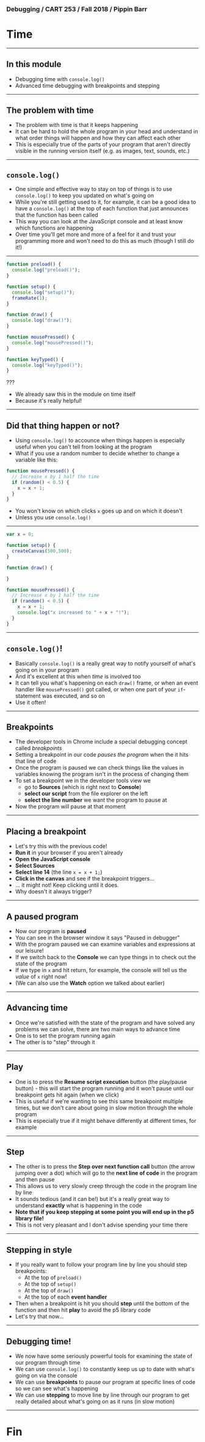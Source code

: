 ### Debugging / CART 253 / Fall 2018 / Pippin Barr

# Time

---

## In this module

- Debugging time with `console.log()`
- Advanced time debugging with breakpoints and stepping

---

## The problem with time

- The problem with time is that it keeps happening
- It can be hard to hold the whole program in your head and understand in what order things will happen and how they can affect each other
- This is especially true of the parts of your program that aren't directly visible in the running version itself (e.g. as images, text, sounds, etc.)

---

## `console.log()`

- One simple and effective way to stay on top of things is to use `console.log()` to keep you updated on what's going on
- While you're still getting used to it, for example, it can be a good idea to have a `console.log()` at the top of each function that just announces that the function has been called
- This way you can look at the JavaScript console and at least know which functions are happening
- Over time you'll get more and more of a feel for it and trust your programming more and won't need to do this as much (though I still do it!)

---

```javascript
function preload() {
  console.log("preload()");
}

function setup() {
  console.log("setup()");
  frameRate(1);
}

function draw() {
  console.log("draw()");
}

function mousePressed() {
  console.log("mousePressed()");
}

function keyTyped() {
  console.log("keyTyped()");
}
```

???

- We already saw this in the module on time itself
- Because it's really helpful!

---

## Did that thing happen or not?

- Using `console.log()` to accounce when things happen is especially useful when you can't tell from looking at the program
- What if you use a random number to decide whether to change a variable like this:

```javascript
function mousePressed() {
  // Increase x by 1 half the time
  if (random() < 0.5) {
    x = x + 1;
  }
}
```

- You won't know on which clicks `x` goes up and on which it doesn't
- Unless you use `console.log()`

---

```javascript
var x = 0;

function setup() {
  createCanvas(500,500);
}

function draw() {

}

function mousePressed() {
  // Increase x by 1 half the time
  if (random() < 0.5) {
    x = x + 1;
    console.log("x increased to " + x + "!");
  }
}
```

---

## `console.log()`!

- Basically `console.log()` is a really great way to notify yourself of what's going on in your program
- And it's excellent at this when _time_ is involved too
- It can tell you what's happening on each `draw()` frame, or when an event handler like `mousePressed()` got called, or when one part of your `if`-statement was executed, and so on
- Use it often!

---

## Breakpoints

- The developer tools in Chrome include a special debugging concept called _breakpoints_
- Setting a breakpoint in our code _pauses the program_ when the it hits that line of code
- Once the program is paused we can check things like the values in variables knowing the program isn't in the process of changing them
- To set a breakpoint we in the developer tools view we
  - go to __Sources__ (which is right next to __Console__)
  - __select our script__ from the file explorer on the left
  - __select the line number__ we want the program to pause at
- Now the program will pause at that moment

---

## Placing a breakpoint

- Let's try this with the previous code!
- __Run it__ in your browser if you aren't already
- __Open the JavaScript console__
- __Select Sources__
- __Select line 14__ (the line `x = x + 1;`)
- __Click in the canvas__ and see if the breakpoint triggers...
- ... it might not! Keep clicking until it does.
- Why doesn't it always trigger?

---

## A paused program

- Now our program is __paused__
- You can see in the browser window it says "Paused in debugger"
- With the program paused we can examine variables and expressions at our leisure!
- If we switch back to the __Console__ we can type things in to check out the state of the program
- If we type in `x` and hit return, for example, the console will tell us the _value_ of `x` right now!
- (We can also use the __Watch__ option we talked about earlier)

---

## Advancing time

- Once we're satisfied with the state of the program and have solved any problems we can solve, there are two main ways to advance time
- One is to set the program running again
- The other is to "step" through it

---

## Play

- One is to press the __Resume script execution__ button (the play/pause button) - this will start the program running and it won't pause until our breakpoint gets hit again (when we click)
- This is useful if we're wanting to see this same breakpoint multiple times, but we don't care about going in slow motion through the whole program
- This is especially true if it might behave differently at different times, for example

---

## Step

- The other is to press the __Step over next function call__ button (the arrow jumping over a dot) which will go to the __next line of code__ in the program and then pause
- This allows us to very slowly creep through the code in the program line by line
- It sounds tedious (and it can be!) but it's a really great way to understand __exactly__ what is happening in the code
- __Note that if you keep stepping at some point you will end up in the p5 library file!__
- This is not very pleasant and I don't advise spending your time there

---

## Stepping in style

- If you really want to follow your program line by line you should step breakpoints:
  - At the top of `preload()`
  - At the top of `setup()`
  - At the top of `draw()`
  - At the top of each __event handler__
- Then when a breakpoint is hit you should __step__ until the bottom of the function and then hit __play__ to avoid the p5 library code
- Let's try that now...

---

## Debugging time!

- We now have some seriously powerful tools for examining the state of our program through time
- We can use `console.log()` to constantly keep us up to date with what's going on via the console
- We can use __breakpoints__ to pause our program at specific lines of code so we can see what's happening
- We can use __stepping__ to move line by line through our program to get really detailed about what's going on as it runs (in slow motion)

---

# Fin
